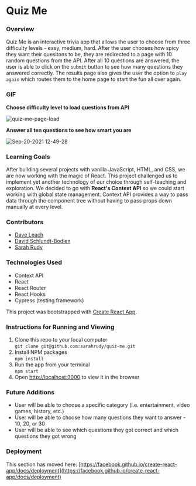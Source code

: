 # Quiz Me

### Overview 

Quiz Me is an interactive trivia app that allows the user to choose from three difficulty levels - easy, medium, hard. After the user chooses how spicy they want their quesitons to be, they are redirected to a page with 10 random questions from the API. After all 10 questions are answered, the user is able to click on the `submit` button to see how many questions they answered correctly. The results page also gives the user the option to `play again` which routes them to the home page to start the fun all over again. 

### GIF
**Choose difficulty level to load questions from API**

![quiz-me-page-load](https://user-images.githubusercontent.com/78389005/134056206-9ba1af83-a89f-4f2a-94ba-f92deba36d35.gif)  

**Answer all ten questions to see how smart you are**

![Sep-20-2021 12-49-28](https://user-images.githubusercontent.com/78389005/134058281-c83ce138-815a-482e-bd6f-6ab8639a9c69.gif)

### Learning Goals

After building several projects with vanilla JavaScript, HTML, and CSS, we are now working with the magic of React. This project challenged us to implement yet another technology of our choice through self-teaching and exploration. We decided to go with **React's Context API** so we could start working with global state management. Context API provides a way to pass data through the component tree without having to pass props down manually at every level. 

### Contributors 
+ [Dave Leach](https://github.com/davidleach724)
+ [David Schlundt-Bodien](https://github.com/Davidschlundtbodien)
+ [Sarah Rudy](https://github.com/sarahrudy)

### Technologies Used
+ Context API
+ React
+ React Router
+ React Hooks
+ Cypress (testing framework)

This project was bootstrapped with [Create React App](https://github.com/facebook/create-react-app).  

### Instructions for Running and Viewing 

1. Clone this repo to your local computer  
`git clone git@github.com:sarahrudy/quiz-me.git`
2. Install NPM packages  
`npm install`
3. Run the app from your terminal  
`npm start`
4. Open [http://localhost:3000](http://localhost:3000) to view it in the browser  

### Future Additions 

+ User will be able to choose a specific category (i.e. entertainment, video games, history, etc.)
+ User will be able to choose how many questions they want to answer - 10, 20, or 30
+ User will be able to see which questions they got correct and which questions they got wrong 

### Deployment

This section has moved here: [https://facebook.github.io/create-react-app/docs/deployment](https://facebook.github.io/create-react-app/docs/deployment)

